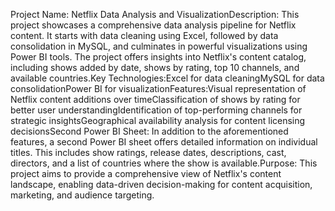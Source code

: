 Project Name: Netflix Data Analysis and VisualizationDescription: This project showcases a comprehensive data analysis pipeline for Netflix content. It starts with data cleaning using Excel, followed by data consolidation in MySQL, and culminates in powerful visualizations using Power BI tools. The project offers insights into Netflix's content catalog, including shows added by date, shows by rating, top 10 channels, and available countries.Key Technologies:Excel for data cleaningMySQL for data consolidationPower BI for visualizationFeatures:Visual representation of Netflix content additions over timeClassification of shows by rating for better user understandingIdentification of top-performing channels for strategic insightsGeographical availability analysis for content licensing decisionsSecond Power BI Sheet: In addition to the aforementioned features, a second Power BI sheet offers detailed information on individual titles. This includes show ratings, release dates, descriptions, cast, directors, and a list of countries where the show is available.Purpose: This project aims to provide a comprehensive view of Netflix's content landscape, enabling data-driven decision-making for content acquisition, marketing, and audience targeting.
